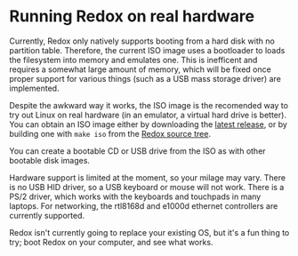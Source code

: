 Running Redox on real hardware
==============================

Currently, Redox only natively supports booting from a hard disk with no partition table. Therefore, the current ISO image uses a bootloader to loads the filesystem into memory and emulates one. This is inefficent and requires a somewhat large amount of memory, which will be fixed once proper support for various things (such as a USB mass storage driver) are implemented.

Despite the awkward way it works, the ISO image is the recomended way to try out Linux on real hardware (in an emulator, a virtual hard drive is better). You can obtain an ISO image either by downloading the [latest release](https://github.com/redox-os/redox/releases), or by building one with `make iso` from the [Redox source tree](https://github.com/redox-os/redox).

You can create a bootable CD or USB drive from the ISO as with other bootable disk images.

Hardware support is limited at the moment, so your milage may vary. There is no USB HID driver, so a USB keyboard or mouse will not work. There is a PS/2 driver, which works with the keyboards and touchpads in many laptops. For networking, the rtl8168d and e1000d ethernet controllers are currently supported.

Redox isn't currently going to replace your existing OS, but it's a fun thing to try; boot Redox on your computer, and see what works.

